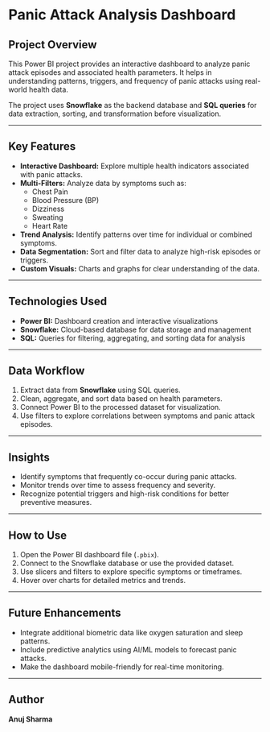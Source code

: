 # Panic Attack Analysis Dashboard

## Project Overview
This Power BI project provides an interactive dashboard to analyze panic attack episodes and associated health parameters. It helps in understanding patterns, triggers, and frequency of panic attacks using real-world health data.

The project uses **Snowflake** as the backend database and **SQL queries** for data extraction, sorting, and transformation before visualization.

---

## Key Features
- **Interactive Dashboard:** Explore multiple health indicators associated with panic attacks.
- **Multi-Filters:** Analyze data by symptoms such as:
  - Chest Pain
  - Blood Pressure (BP)
  - Dizziness
  - Sweating
  - Heart Rate
- **Trend Analysis:** Identify patterns over time for individual or combined symptoms.
- **Data Segmentation:** Sort and filter data to analyze high-risk episodes or triggers.
- **Custom Visuals:** Charts and graphs for clear understanding of the data.

---

## Technologies Used
- **Power BI:** Dashboard creation and interactive visualizations
- **Snowflake:** Cloud-based database for data storage and management
- **SQL:** Queries for filtering, aggregating, and sorting data for analysis

---

## Data Workflow
1. Extract data from **Snowflake** using SQL queries.
2. Clean, aggregate, and sort data based on health parameters.
3. Connect Power BI to the processed dataset for visualization.
4. Use filters to explore correlations between symptoms and panic attack episodes.

---

## Insights
- Identify symptoms that frequently co-occur during panic attacks.
- Monitor trends over time to assess frequency and severity.
- Recognize potential triggers and high-risk conditions for better preventive measures.

---

## How to Use
1. Open the Power BI dashboard file (`.pbix`).
2. Connect to the Snowflake database or use the provided dataset.
3. Use slicers and filters to explore specific symptoms or timeframes.
4. Hover over charts for detailed metrics and trends.

---

## Future Enhancements
- Integrate additional biometric data like oxygen saturation and sleep patterns.
- Include predictive analytics using AI/ML models to forecast panic attacks.
- Make the dashboard mobile-friendly for real-time monitoring.

---

## Author
**Anuj Sharma**
